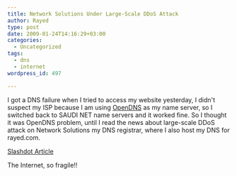 ```yaml
---
title: Network Solutions Under Large-Scale DDoS Attack
author: Rayed
type: post
date: 2009-01-24T14:16:29+03:00
categories:
  - Uncategorized
tags:
  - dns
  - internet
wordpress_id: 497

---
```

I got a DNS failure when I tried to access my website yesterday, I didn't suspect my ISP because I am using <a href="http://www.opendns.com/">OpenDNS</a> as my name server, so I switched back to SAUDI NET name servers and it worked fine. So I thought it was OpenDNS problem, until I read the news about large-scale DDoS attack on Network Solutions my DNS registrar, where I also host my DNS for rayed.com.

<a href="http://tech.slashdot.org/article.pl?sid=09/01/24/0113210">Slashdot Article</a>

The Internet, so fragile!!

